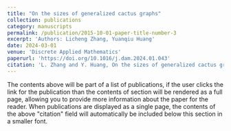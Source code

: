 ```yaml
---
title: "On the sizes of generalized cactus graphs"
collection: publications
category: manuscripts
permalink: /publication/2015-10-01-paper-title-number-3
excerpt: 'Authors: Licheng Zhang, Yuanqiu Huang'
date: 2024-03-01
venue: 'Discrete Applied Mathematics'
paperurl: 'https://doi.org/10.1016/j.dam.2024.01.043'
citation: 'L. Zhang and Y. Huang, On the sizes of generalized cactus graphs, Discrete Appl. Math.  348 (2024), 184--191; MR4700794'
---
```


The contents above will be part of a list of publications, if the user clicks the link for the publication than the contents of section will be rendered as a full page, allowing you to provide more information about the paper for the reader. When publications are displayed as a single page, the contents of the above "citation" field will automatically be included below this section in a smaller font.
